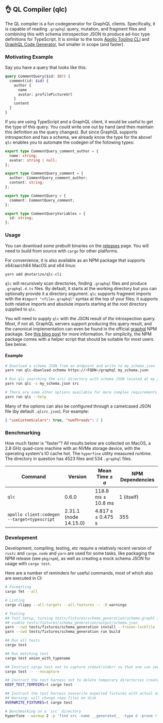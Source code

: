 ## 👌 QL Compiler (qlc)

The QL compiler is a fun codegenerator for GraphQL clients. Specifically, it is capable of reading
`.graphql` query, mutation, and fragment files and combining this with schema introspection JSON to
produce ad-hoc type definitions for TypeScript. It is similar to the tools
[Apollo Tooling CLI](https://github.com/apollographql/apollo-tooling) and
[GraphQL Code Generator](https://github.com/dotansimha/graphql-code-generator), but smaller in scope
(and faster).

### Motivating Example

Say you have a query that looks like this:

```graphql
query CommentQuery($id: ID!) {
  comment(id: $id) {
    author {
      name
      avatar: profilePictureUrl
    }
    content
  }
}
```

If you are using TypeScript and a GraphQL client, it would be useful to get the type of this query.
You could write one out by hand (and then maintain this definition as the query changes). But since
GraphQL supports introspection and has a schema, we already know the type for the above! `qlc`
enables you to automate the codegen of the following types:

```ts
export type CommentQuery_comment_author = {
  name: string;
  avatar: string | null;
};

export type CommentQuery_comment = {
  author: CommentQuery_comment_author;
  content: string;
};

export type CommentQuery = {
  comment: CommentQuery_comment;
};

export type CommentQueryVariables = {
  id: string;
};
```

### Usage

You can download _some_ prebuilt binaries on the
[releases](https://github.com/notarize/qlc/releases) page. You will need to build from source with
`cargo` for other platforms.

For convenience, it is also available as an NPM package that supports x64/aarch64 MacOS and x64
linux:

```sh
yarn add @notarize/qlc-cli
```

`qlc` will recursively scan directories, finding `.graphql` files and produce `.graphql.d.ts` files.
By default, it starts at the working directory but you can optionally provide it a directory
argument. `qlc` supports fragment imports with the `#import "<file>.graphql"` syntax at the top of
your files; it supports both relative imports and absolute imports starting at the root directory
supplied to `qlc`.

You will need to supply `qlc` with the JSON result of _the_ introspection query. Most, if not all,
GraphQL servers support producing this query result, and the canonical implementation can even be
found in the official [graphql](https://www.npmjs.com/package/graphql) NPM package. See
[this blog post](https://blog.apollographql.com/three-ways-to-represent-your-graphql-schema-a41f4175100d)
for more information. For simplicity, the NPM package comes with a helper script that should be
suitable for most users. See below.

#### Example

```sh
# Download a schema JSON from an endpoint and write to my_schema.json
yarn run qlc-download-schema https://<FQDN>/graphql my_schema.json

# Run qlc searching the src/ directory with schema JSON located at my_schema.json
yarn run qlc -s my_schema.json src

# There are some other options available for more complex requirements.
yarn run qlc --help
```

Many of the options can also be configured through a camelcased JSON file (by default
`.qlcrc.json`). For example:

```json
{ "useCustomScalars": true, "numThreads": 2 }
```

### Benchmarking

How much faster is "faster"? All results below are collected on MacOS, a 2.8 GHz quad-core machine
with an NVMe storage device, with the operating system's IO cache hot. The `hyperfine` utility
measured runtime. The directory in question has 4523 files and 534 `.graphql` files.

| Command                                     | Version               | Mean Time ± σ      | NPM Dependencies |
| ------------------------------------------- | --------------------- | ------------------ | ---------------- |
| `qlc`                                       | 0.6.0                 | 118.8 ms ± 10.8 ms | 1 (itself)       |
| `apollo client:codegen --target=typescript` | 2.31.1 (node 14.15.0) | 4.817 s ± 0.475 s  | 355              |

### Development

Development, compiling, testing, etc require a relatively recent version of `rustc` and `cargo`.
`node` and `yarn` are used for some tasks, like packaging the NPM release (see `pkg/npm`), as well
as creating a mock schema JSON for usage with `cargo test`.

Here are a number of reminders for useful commands, most of which also are executed in CI:

```sh
# Formatting
cargo fmt --all

# Linting
cargo clippy --all-targets --all-features -- -D warnings

# Testing
## Test Setup, turning tests/fixtures/schema_generation/schema.graphl into a
## usable tests/fixtures/schema_generation/output/schema.json
yarn --cwd tests/fixtures/schema_generation install --frozen-lockfile
yarn --cwd tests/fixtures/schema_generation run build

## Run all tests
cargo test

## Run matching test
cargo test union_with_typename

## Instruct cargo test not to capture stdout/stderr so that one can see `dbg!()` output, etc.
cargo test -- --nocapture

## Instruct the test harness not to delete temporary directories created during testing for debugging
KEEP_TEST_TEMPDIRS=t cargo test

## Instruct the test harness overwrite expected fixtures with actual output -- useful for large swath compiler output changes
## Warning: will change repo files on disk
OVERWRITE_FIXTURES=t cargo test

# Benchmarking on a `src` directory
hyperfine --warmup 2 -p 'find src -name __generated__ -type d -prune ! -path src/__generated__ -exec rm -r {} +' '../qlc/target/release/qlc src'
```
